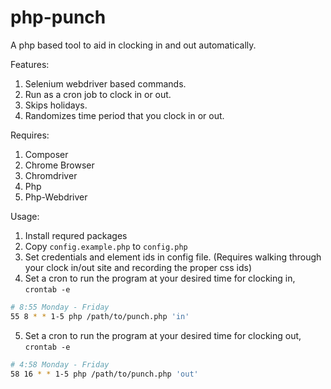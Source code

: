 # php-punch
A php based tool to aid in clocking in and out automatically.

Features:

1. Selenium webdriver based commands.
2. Run as a cron job to clock in or out.
3. Skips holidays.
4. Randomizes time period that you clock in or out.

Requires:
1. Composer
2. Chrome Browser
3. Chromdriver
4. Php
5. Php-Webdriver

Usage:
1. Install requred packages
2. Copy `config.example.php` to `config.php`
3. Set credentials and element ids in config file. (Requires walking through your clock in/out site and recording the proper css ids)
4. Set a cron to run the program at your desired time for clocking in,
`crontab -e`

```sh
# 8:55 Monday - Friday
55 8 * * 1-5 php /path/to/punch.php 'in'
```
5. Set a cron to run the program at your desired time for clocking out,
`crontab -e`

```sh
# 4:58 Monday - Friday
58 16 * * 1-5 php /path/to/punch.php 'out'
```